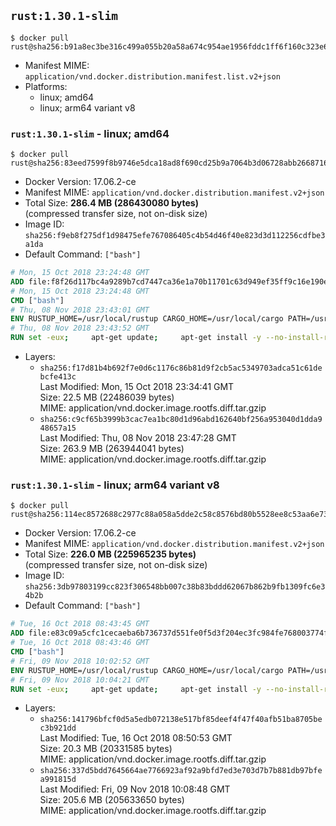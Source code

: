 ## `rust:1.30.1-slim`

```console
$ docker pull rust@sha256:b91a8ec3be316c499a055b20a58a674c954ae1956fddc1ff6f160c323e696af3
```

-	Manifest MIME: `application/vnd.docker.distribution.manifest.list.v2+json`
-	Platforms:
	-	linux; amd64
	-	linux; arm64 variant v8

### `rust:1.30.1-slim` - linux; amd64

```console
$ docker pull rust@sha256:83eed7599f8b9746e5dca18ad8f690cd25b9a7064b3d06728abb2668716520db
```

-	Docker Version: 17.06.2-ce
-	Manifest MIME: `application/vnd.docker.distribution.manifest.v2+json`
-	Total Size: **286.4 MB (286430080 bytes)**  
	(compressed transfer size, not on-disk size)
-	Image ID: `sha256:f9eb8f275df1d98475efe767086405c4b54d46f40e823d3d112256cdfbe3a1da`
-	Default Command: `["bash"]`

```dockerfile
# Mon, 15 Oct 2018 23:24:48 GMT
ADD file:f8f26d117bc4a9289b7cd7447ca36e1a70b11701c63d949ef35ff9c16e190e50 in / 
# Mon, 15 Oct 2018 23:24:48 GMT
CMD ["bash"]
# Thu, 08 Nov 2018 23:43:01 GMT
ENV RUSTUP_HOME=/usr/local/rustup CARGO_HOME=/usr/local/cargo PATH=/usr/local/cargo/bin:/usr/local/sbin:/usr/local/bin:/usr/sbin:/usr/bin:/sbin:/bin RUST_VERSION=1.30.1
# Thu, 08 Nov 2018 23:43:52 GMT
RUN set -eux;     apt-get update;     apt-get install -y --no-install-recommends         ca-certificates         gcc         libc6-dev         wget         ;     dpkgArch="$(dpkg --print-architecture)";     case "${dpkgArch##*-}" in         amd64) rustArch='x86_64-unknown-linux-gnu'; rustupSha256='0077ff9c19f722e2be202698c037413099e1188c0c233c12a2297bf18e9ff6e7' ;;         armhf) rustArch='armv7-unknown-linux-gnueabihf'; rustupSha256='f139e5be4ea2db7ff151c122f5d24af3c587c4fc74a7414e262cb34403278ad3' ;;         arm64) rustArch='aarch64-unknown-linux-gnu'; rustupSha256='c7d5471e71a315134e7499af75eb177d1f574858f1c6b8e61b436702d671a4e2' ;;         i386) rustArch='i686-unknown-linux-gnu'; rustupSha256='909ce4e2d0c9bf60ba5a85426c38cceb5ae77979ab2b1e354e76b9851b5ec5ed' ;;         *) echo >&2 "unsupported architecture: ${dpkgArch}"; exit 1 ;;     esac;     url="https://static.rust-lang.org/rustup/archive/1.14.0/${rustArch}/rustup-init";     wget "$url";     echo "${rustupSha256} *rustup-init" | sha256sum -c -;     chmod +x rustup-init;     ./rustup-init -y --no-modify-path --default-toolchain $RUST_VERSION;     rm rustup-init;     chmod -R a+w $RUSTUP_HOME $CARGO_HOME;     rustup --version;     cargo --version;     rustc --version;     apt-get remove -y --auto-remove         wget         ;     rm -rf /var/lib/apt/lists/*;
```

-	Layers:
	-	`sha256:f17d81b4b692f7e0d6c1176c86b81d9f2cb5ac5349703adca51c61debcfe413c`  
		Last Modified: Mon, 15 Oct 2018 23:34:41 GMT  
		Size: 22.5 MB (22486039 bytes)  
		MIME: application/vnd.docker.image.rootfs.diff.tar.gzip
	-	`sha256:c9cf65b3999b3cac7ea1bc80d1d96abd162640bf256a953040d1dda948657a15`  
		Last Modified: Thu, 08 Nov 2018 23:47:28 GMT  
		Size: 263.9 MB (263944041 bytes)  
		MIME: application/vnd.docker.image.rootfs.diff.tar.gzip

### `rust:1.30.1-slim` - linux; arm64 variant v8

```console
$ docker pull rust@sha256:114ec8572688c2977c88a058a5dde2c58c8576bd80b5528ee8c53aa6e732c48b
```

-	Docker Version: 17.06.2-ce
-	Manifest MIME: `application/vnd.docker.distribution.manifest.v2+json`
-	Total Size: **226.0 MB (225965235 bytes)**  
	(compressed transfer size, not on-disk size)
-	Image ID: `sha256:3db97803199cc823f306548bb007c38b83bddd62067b862b9fb1309fc6e34b2b`
-	Default Command: `["bash"]`

```dockerfile
# Tue, 16 Oct 2018 08:43:45 GMT
ADD file:e83c09a5cfc1cecaeba6b736737d551fe0f5d3f204ec3fc984fe768003774f81 in / 
# Tue, 16 Oct 2018 08:43:46 GMT
CMD ["bash"]
# Fri, 09 Nov 2018 10:02:52 GMT
ENV RUSTUP_HOME=/usr/local/rustup CARGO_HOME=/usr/local/cargo PATH=/usr/local/cargo/bin:/usr/local/sbin:/usr/local/bin:/usr/sbin:/usr/bin:/sbin:/bin RUST_VERSION=1.30.1
# Fri, 09 Nov 2018 10:04:21 GMT
RUN set -eux;     apt-get update;     apt-get install -y --no-install-recommends         ca-certificates         gcc         libc6-dev         wget         ;     dpkgArch="$(dpkg --print-architecture)";     case "${dpkgArch##*-}" in         amd64) rustArch='x86_64-unknown-linux-gnu'; rustupSha256='0077ff9c19f722e2be202698c037413099e1188c0c233c12a2297bf18e9ff6e7' ;;         armhf) rustArch='armv7-unknown-linux-gnueabihf'; rustupSha256='f139e5be4ea2db7ff151c122f5d24af3c587c4fc74a7414e262cb34403278ad3' ;;         arm64) rustArch='aarch64-unknown-linux-gnu'; rustupSha256='c7d5471e71a315134e7499af75eb177d1f574858f1c6b8e61b436702d671a4e2' ;;         i386) rustArch='i686-unknown-linux-gnu'; rustupSha256='909ce4e2d0c9bf60ba5a85426c38cceb5ae77979ab2b1e354e76b9851b5ec5ed' ;;         *) echo >&2 "unsupported architecture: ${dpkgArch}"; exit 1 ;;     esac;     url="https://static.rust-lang.org/rustup/archive/1.14.0/${rustArch}/rustup-init";     wget "$url";     echo "${rustupSha256} *rustup-init" | sha256sum -c -;     chmod +x rustup-init;     ./rustup-init -y --no-modify-path --default-toolchain $RUST_VERSION;     rm rustup-init;     chmod -R a+w $RUSTUP_HOME $CARGO_HOME;     rustup --version;     cargo --version;     rustc --version;     apt-get remove -y --auto-remove         wget         ;     rm -rf /var/lib/apt/lists/*;
```

-	Layers:
	-	`sha256:141796bfcf0d5a5edb072138e517bf85deef4f47f40afb51ba8705bec3b921dd`  
		Last Modified: Tue, 16 Oct 2018 08:50:53 GMT  
		Size: 20.3 MB (20331585 bytes)  
		MIME: application/vnd.docker.image.rootfs.diff.tar.gzip
	-	`sha256:337d5bdd7645664ae7766923af92a9bfd7ed3e703d7b7b881db97bfea991815d`  
		Last Modified: Fri, 09 Nov 2018 10:08:48 GMT  
		Size: 205.6 MB (205633650 bytes)  
		MIME: application/vnd.docker.image.rootfs.diff.tar.gzip
